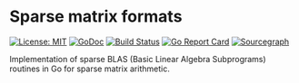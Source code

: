 # Sparse matrix formats
[![License: MIT](https://img.shields.io/badge/License-MIT-yellow.svg)](https://opensource.org/licenses/MIT) 
[![GoDoc](https://godoc.org/github.com/james-bowman/sparse/blas?status.svg)](https://godoc.org/github.com/james-bowman/sparse/blas) 
[![Build Status](https://travis-ci.org/james-bowman/sparse.svg?branch=master)](https://travis-ci.org/james-bowman/sparse)
[![Go Report Card](https://goreportcard.com/badge/github.com/james-bowman/sparse/blas)](https://goreportcard.com/report/github.com/james-bowman/sparse/blas)
[![Sourcegraph](https://sourcegraph.com/github.com/james-bowman/sparse/blas/-/badge.svg)](https://sourcegraph.com/github.com/james-bowman/sparse/blas?badge)

Implementation of sparse BLAS (Basic Linear Algebra Subprograms) routines in Go for 
sparse matrix arithmetic.